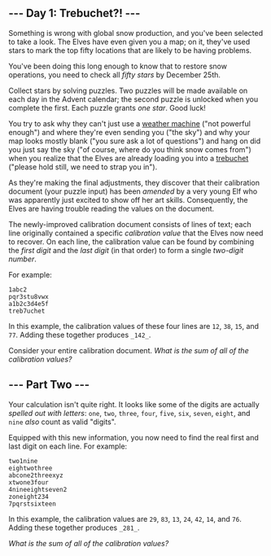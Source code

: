 ## \--- Day 1: Trebuchet?! ---

Something is wrong with global snow production, and you've been selected to take a look. The Elves have even given you a
map; on it, they've used stars to mark the top fifty locations that are likely to be having problems.

You've been doing this long enough to know that to restore snow operations, you need to check all _fifty stars_ by
December 25th.

Collect stars by solving puzzles. Two puzzles will be made available on each day in the Advent calendar; the second
puzzle is unlocked when you complete the first. Each puzzle grants _one star_. Good luck!

You try to ask why they can't just use a [weather machine](https://adventofcode.com/2015/day/1) ("not powerful enough")
and where they're even sending you ("the sky") and why your map looks mostly blank ("you sure ask a lot of questions")
and hang on did you just say the sky ("of course, where do you think snow comes from") when you realize that the Elves
are already loading you into a [trebuchet](https://en.wikipedia.org/wiki/Trebuchet) ("please hold still, we need to
strap you in").

As they're making the final adjustments, they discover that their calibration document (your puzzle input) has been
_amended_ by a very young Elf who was apparently just excited to show off her art skills. Consequently, the Elves are
having trouble reading the values on the document.

The newly-improved calibration document consists of lines of text; each line originally contained a specific
_calibration value_ that the Elves now need to recover. On each line, the calibration value can be found by combining
the _first digit_ and the _last digit_ (in that order) to form a single _two-digit number_.

For example:

```
1abc2
pqr3stu8vwx
a1b2c3d4e5f
treb7uchet
```

In this example, the calibration values of these four lines are `12`, `38`, `15`, and `77`. Adding these together
produces `_142_`.

Consider your entire calibration document. _What is the sum of all of the calibration values?_

## \--- Part Two ---

Your calculation isn't quite right. It looks like some of the digits are actually _spelled out with
letters_: `one`, `two`, `three`, `four`, `five`, `six`, `seven`, `eight`, and `nine` _also_ count as valid "digits".

Equipped with this new information, you now need to find the real first and last digit on each line. For example:

```
two1nine
eightwothree
abcone2threexyz
xtwone3four
4nineeightseven2
zoneight234
7pqrstsixteen
```

In this example, the calibration values are `29`, `83`, `13`, `24`, `42`, `14`, and `76`. Adding these together
produces `_281_`.

_What is the sum of all of the calibration values?_
